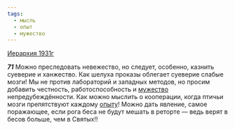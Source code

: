```yaml
---
tags:
  - мысль
  - опыт
  - мужество
---
```


[Иерархия 1931г](/agni/1931)

___71___
Можно преследовать невежество, но следует, особенно, казнить суеверие и ханжество. Как шелуха проказы облегает суеверие слабые мозги! Мы не против лабораторий и западных методов, но просим добавить честность, работоспособность и [мужество](/tag/#мужество) непредубеждённости. Как можно мыслить о кооперации, когда птичьи мозги препятствуют каждому [опыту](/tag/#опыт)! Можно дать явление, самое поражающее, если рога беса не будут мешать в реторте — ведь верят в бесов больше, чем в Святых!!   


